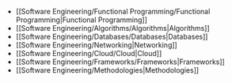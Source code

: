 
- [[Software Engineering/Functional Programming/Functional Programming|Functional Programming]]
- [[Software Engineering/Algorithms/Algorithms|Algorithms]]
- [[Software Engineering/Databases/Databases|Databases]]
- [[Software Engineering/Networking|Networking]]
- [[Software Engineering/Cloud/Cloud|Cloud]]
- [[Software Engineering/Frameworks/Frameworks|Frameworks]]
- [[Software Engineering/Methodologies|Methodologies]]